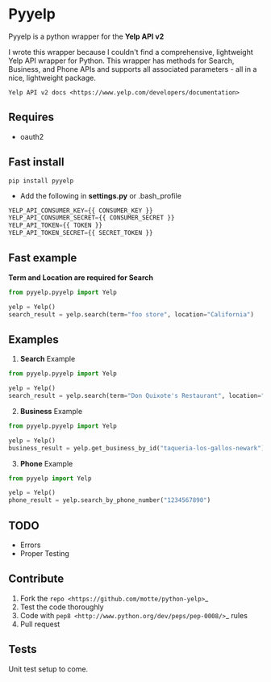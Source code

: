 Pyyelp
=======

Pyyelp is a python wrapper for the **Yelp API v2**

I wrote this wrapper because I couldn't find a comprehensive, lightweight Yelp API wrapper for Python.  This wrapper has methods for Search, Business, and Phone APIs and supports all associated parameters - all in a nice, lightweight package.

`Yelp API v2 docs <https://www.yelp.com/developers/documentation>`

Requires
-------
- oauth2

Fast install
-------
```
pip install pyyelp
```

- Add the following in **settings.py** or .bash_profile

```python
YELP_API_CONSUMER_KEY={{ CONSUMER_KEY }}
YELP_API_CONSUMER_SECRET={{ CONSUMER_SECRET }}
YELP_API_TOKEN={{ TOKEN }}
YELP_API_TOKEN_SECRET={{ SECRET_TOKEN }}
```

Fast example
-------
**Term and Location are required for Search**
```python
from pyyelp.pyyelp import Yelp

yelp = Yelp()
search_result = yelp.search(term="foo store", location="California")
```

Examples
-------
1. **Search** Example
```python
from pyyelp.pyyelp import Yelp

yelp = Yelp()
search_result = yelp.search(term="Don Quixote's Restaurant", location="Santa Cruz, California")
```

2. **Business** Example
```python
from pyyelp.pyyelp import Yelp

yelp = Yelp()
business_result = yelp.get_business_by_id("taqueria-los-gallos-newark")
```

3. **Phone** Example
```python
from pyyelp import Yelp

yelp = Yelp()
phone_result = yelp.search_by_phone_number("1234567890")
```

TODO
-------
- Errors
- Proper Testing

Contribute
-------
1. Fork the `repo <https://github.com/motte/python-yelp>`_
2. Test the code thoroughly
3. Code with `pep8 <http://www.python.org/dev/peps/pep-0008/>`_ rules
4. Pull request

Tests
-------
Unit test setup to come.
